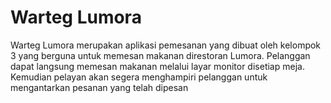 # Warteg Lumora

 Warteg Lumora merupakan aplikasi pemesanan yang dibuat oleh kelompok 3 yang berguna untuk memesan makanan direstoran Lumora. Pelanggan dapat langsung memesan makanan melalui layar monitor disetiap meja. Kemudian pelayan akan segera menghampiri pelanggan untuk mengantarkan pesanan yang telah dipesan
        
